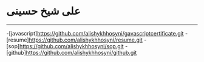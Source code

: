 # علی شیخ حسینی
********************
-[javascript]https://github.com/alishykhhosyni/gavascriptcertificate.git
-[resume]https://github.com/alishykhhosyni/resume.git
-[sop]https://github.com/alishykhhosyni/sop.git
-[github]https://github.com/alishykhhosyni/github.git
